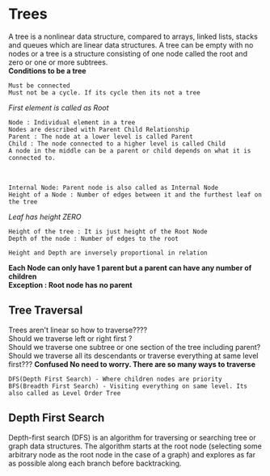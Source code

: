 # Trees
A tree is a nonlinear data structure, compared to arrays, linked lists, stacks and queues which are linear data structures. A tree can be empty with no nodes or a tree is a structure consisting of one node called the root and zero or one or more subtrees.</br>
**Conditions to be a tree**</br>

    Must be connected
    Must not be a cycle. If its cycle then its not a tree
*First element is called as Root*</br>

    Node : Individual element in a tree
    Nodes are described with Parent Child Relationship
    Parent : The node at a lower level is called Parent
    Child : The node connected to a higher level is called Child
    A node in the middle can be a parent or child depends on what it is connected to.
</br>

    Internal Node: Parent node is also called as Internal Node
    Height of a Node : Number of edges between it and the furthest leaf on the tree

*Leaf has height ZERO*</br>


    Height of the tree : It is just height of the Root Node
    Depth of the node : Number of edges to the root

    Height and Depth are inversely proportional in relation

**Each Node can only have 1 parent but a parent can have any number of children**</br>
**Exception : Root node has no parent**
## Tree Traversal
Trees aren't linear so how to traverse????</br>
Should we traverse left or right first ?</br>
Should we traverse one subtree or  one section of the tree including parent?</br>
Should we traverse all its descendants or traverse everything at same level first???
**Confused No need to worry. There are so many ways to traverse**</br>

    DFS(Depth First Search) - Where children nodes are priority
    BFS(Breadth First Search) - Visiting everything on same level. Its also called as Level Order Tree

## Depth First Search
Depth-first search (DFS) is an algorithm for traversing or searching tree or graph data structures. The algorithm starts at the root node (selecting some arbitrary node as the root node in the case of a graph) and explores as far as possible along each branch before backtracking.